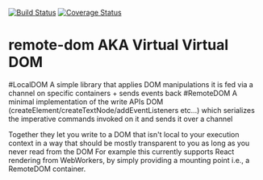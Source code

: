 [![Build Status](https://travis-ci.org/wix/remote-dom.svg?branch=master)](https://travis-ci.org/wix/remote-dom)
[![Coverage Status](https://coveralls.io/repos/github/wix/remote-dom/badge.svg?branch=master)](https://coveralls.io/github/wix/remote-dom?branch=master)

# remote-dom AKA Virtual Virtual DOM

#LocalDOM
A simple library that applies DOM manipulations it is fed via a channel on specific containers + sends events back
#RemoteDOM
A minimal implementation of the write APIs DOM (createElement/createTextNode/addEventListeners etc...) which serializes the imperative commands invoked on it and sends it over a channel

Together they let you write to a DOM that isn't local to your execution context in a way that should be mostly transparent to you as long as you never read from the DOM
For example this currently supports React rendering from WebWorkers, by simply providing a mounting point i.e., a RemoteDOM container.

